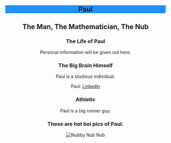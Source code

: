<article>
  <header>
      <h1 style="background-color:DodgerBlue;"> Paul </h1>
      <h2>The Man, The Mathematician, The Nub</h2>
      <script>
    function openCity(evt, cityName) {
      // Declare all variables
      var i, tabcontent, tablinks;

      // Get all elements with class="tabcontent" and hide them
      tabcontent = document.getElementsByClassName("tabcontent");
      for (i = 0; i < tabcontent.length; i++) {
        tabcontent[i].style.display = "none";
      }

      // Get all elements with class="tablinks" and remove the class "active"
      tablinks = document.getElementsByClassName("tablinks");
      for (i = 0; i < tablinks.length; i++) {
        tablinks[i].className = tablinks[i].className.replace(" active", "");
      }

      // Show the current tab, and add an "active" class to the button that opened the tab
      document.getElementById(cityName).style.display = "block";
      evt.currentTarget.className += " active";
    }
    </script>
  </header>
<! testing to see if this comment appears>
  <div class="tab">
    <button class="tablinks" onclick="openCity(event, 'Personal')">Personal</button>
    <button class="tablinks" onclick="openCity(event, 'Academic')">Academic</button>
    <button class="tablinks" onclick="openCity(event, 'Athletic')">Athletic</button>
    <button class="tablinks" onclick="openCity(event, 'Photo Gallery')">Photo Gallery</button>
  </div>
  <!-- I am trying to add some sorta tab layout here, but I think to make them clickable//appear disappear, you need to incorporate java script which I havent been able to do yet. Edit: I got the java!!! -->
  <body style="background-color:DodgerBlue;" alt="Blue to match his beautiful eyes">
  <p>Paul you better get ready because we are actually making you a website this time &#128511;</p>
  </body>
</article>


  <script type="text/javascript"  src="./js/bstat/binomial_revision.js">
		</script>

  <div id="Personal" class="tabcontent">
    <h3>The Life of Paul</h3>
    <p>Personal information will be given out here.</p>
  </div>

  <div id="Academic" class="tabcontent">
    <h3>The Big Brain Himself</h3>
    <p>Paul is a studious individual.</p>
    <p1>Paul: <a href='https://linkedin.com/in/thisisgreat'>LinkedIn</a></p1>
  </div>

  <div id="Athletic" class="tabcontent">
    <h3>Athletic</h3>
    <p>Paul is a big runner guy.</p>
  </div>

  <div id="Photo Gallery" class="tabcontent">
    <h3>These are hot boi pics of Paul.</h3>
    <img src="https://athletics.kenyon.edu/images/2019/2/8/Neubauer_Paul_MTRK19.jpg?width=300" alt="Nubby Nub Nub">
  </div>
